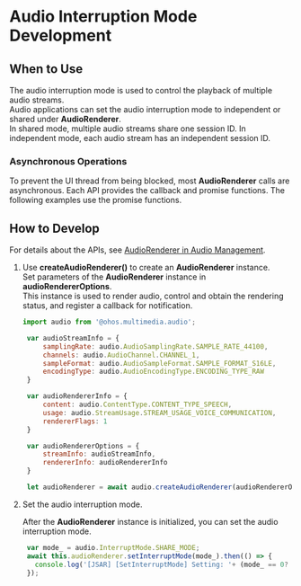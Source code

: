 # Audio Interruption Mode Development

## When to Use
The audio interruption mode is used to control the playback of multiple audio streams.<br>
Audio applications can set the audio interruption mode to independent or shared under **AudioRenderer**.<br>
In shared mode, multiple audio streams share one session ID. In independent mode, each audio stream has an independent session ID.

### Asynchronous Operations

To prevent the UI thread from being blocked, most **AudioRenderer** calls are asynchronous. Each API provides the callback and promise functions. The following examples use the promise functions.

## How to Develop

For details about the APIs, see [AudioRenderer in Audio Management](../reference/apis/js-apis-audio.md#audiorenderer8).


1. Use **createAudioRenderer()** to create an **AudioRenderer** instance.<br>
   Set parameters of the **AudioRenderer** instance in **audioRendererOptions**.<br>
   This instance is used to render audio, control and obtain the rendering status, and register a callback for notification.<br>

   ```js
   import audio from '@ohos.multimedia.audio';

    var audioStreamInfo = {
        samplingRate: audio.AudioSamplingRate.SAMPLE_RATE_44100,
        channels: audio.AudioChannel.CHANNEL_1,
        sampleFormat: audio.AudioSampleFormat.SAMPLE_FORMAT_S16LE,
        encodingType: audio.AudioEncodingType.ENCODING_TYPE_RAW
    }
   
    var audioRendererInfo = {
        content: audio.ContentType.CONTENT_TYPE_SPEECH,
        usage: audio.StreamUsage.STREAM_USAGE_VOICE_COMMUNICATION,
        rendererFlags: 1
    }
   
    var audioRendererOptions = {
        streamInfo: audioStreamInfo,
        rendererInfo: audioRendererInfo
    }
   
    let audioRenderer = await audio.createAudioRenderer(audioRendererOptions);
   ```

2. Set the audio interruption mode.
   
   After the **AudioRenderer** instance is initialized, you can set the audio interruption mode.<br>

   ```js
    var mode_ = audio.InterruptMode.SHARE_MODE;
    await this.audioRenderer.setInterruptMode(mode_).then(() => {
      console.log('[JSAR] [SetInterruptMode] Setting: '+ (mode_ == 0? " share mode":"independent mode") + "success");
    });
   ```
